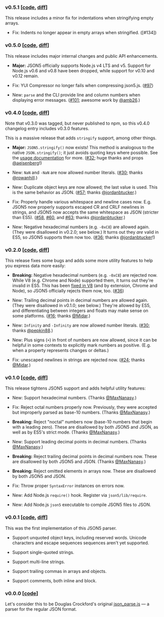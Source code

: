 ### v0.5.1 [[code][c0.5.1], [diff][d0.5.1]]

[c0.5.1]: https://github.com/aseemk/json5/tree/v0.5.1

[d0.5.1]: https://github.com/aseemk/json5/compare/v0.5.0...v0.5.1

This release includes a minor fix for indentations when stringifying empty
arrays.

- Fix: Indents no longer appear in empty arrays when stringified. ([#134])

### v0.5.0 [[code][c0.5.0], [diff][d0.5.0]]

[c0.5.0]: https://github.com/aseemk/json5/tree/v0.5.0

[d0.5.0]: https://github.com/aseemk/json5/compare/v0.4.0...v0.5.0

This release includes major internal changes and public API enhancements.

- **Major:** JSON5 officially supports Node.js v4 LTS and v5. Support for
  Node.js v0.6 and v0.8 have been dropped, while support for v0.10 and v0.12
  remain.

- Fix: YUI Compressor no longer fails when compressing json5.js. ([#97])

- New: `parse` and the CLI provide line and column numbers when displaying error
  messages. ([#101]; awesome work by [@amb26].)

### v0.4.0 [[code][c0.4.0], [diff][d0.4.0]]

[c0.4.0]: https://github.com/aseemk/json5/tree/v0.4.0

[d0.4.0]: https://github.com/aseemk/json5/compare/v0.2.0...v0.4.0

Note that v0.3.0 was tagged, but never published to npm, so this v0.4.0
changelog entry includes v0.3.0 features.

This is a massive release that adds `stringify` support, among other things.

- **Major:** `JSON5.stringify()` now exists!
  This method is analogous to the native `JSON.stringify()`;
  it just avoids quoting keys where possible.
  See the [usage documentation](./README.md#usage) for more.
  ([#32]; huge thanks and props [@aeisenberg]!)

- New: `NaN` and `-NaN` are now allowed number literals.
  ([#30]; thanks [@rowanhill].)

- New: Duplicate object keys are now allowed; the last value is used.
  This is the same behavior as JSON. ([#57]; thanks [@jordanbtucker].)

- Fix: Properly handle various whitespace and newline cases now.
  E.g. JSON5 now properly supports escaped CR and CRLF newlines in strings,
  and JSON5 now accepts the same whitespace as JSON (stricter than ES5).
  ([#58], [#60], and [#63]; thanks [@jordanbtucker].)

- New: Negative hexadecimal numbers (e.g. `-0xC8`) are allowed again.
  (They were disallowed in v0.2.0; see below.)
  It turns out they *are* valid in ES5, so JSON5 supports them now too.
  ([#36]; thanks [@jordanbtucker]!)

### v0.2.0 [[code][c0.2.0], [diff][d0.2.0]]

[c0.2.0]: https://github.com/aseemk/json5/tree/v0.2.0

[d0.2.0]: https://github.com/aseemk/json5/compare/v0.1.0...v0.2.0

This release fixes some bugs and adds some more utility features to help you
express data more easily:

- **Breaking:** Negative hexadecimal numbers (e.g. `-0xC8`) are rejected now.
  While V8 (e.g. Chrome and Node) supported them, it turns out they're invalid
  in ES5. This has been [fixed in V8][v8-hex-fix] (and by extension, Chrome
  and Node), so JSON5 officially rejects them now, too. ([#36])

- New: Trailing decimal points in decimal numbers are allowed again.
  (They were disallowed in v0.1.0; see below.)
  They're allowed by ES5, and differentiating between integers and floats may
  make sense on some platforms. ([#16]; thanks [@Midar].)

- New: `Infinity` and `-Infinity` are now allowed number literals.
  ([#30]; thanks [@pepkin88].)

- New: Plus signs (`+`) in front of numbers are now allowed, since it can
  be helpful in some contexts to explicitly mark numbers as positive.
  (E.g. when a property represents changes or deltas.)

- Fix: unescaped newlines in strings are rejected now.
  ([#24]; thanks [@Midar].)

### v0.1.0 [[code][c0.1.0], [diff][d0.1.0]]

[c0.1.0]: https://github.com/aseemk/json5/tree/v0.1.0

[d0.1.0]: https://github.com/aseemk/json5/compare/v0.0.1...v0.1.0

This release tightens JSON5 support and adds helpful utility features:

- New: Support hexadecimal numbers. (Thanks [@MaxNanasy].)

- Fix: Reject octal numbers properly now. Previously, they were accepted but
  improperly parsed as base-10 numbers. (Thanks [@MaxNanasy].)

- **Breaking:** Reject "noctal" numbers now (base-10 numbers that begin with a
  leading zero). These are disallowed by both JSON5 and JSON, as well as by
  ES5's strict mode. (Thanks [@MaxNanasy].)

- New: Support leading decimal points in decimal numbers.
  (Thanks [@MaxNanasy].)

- **Breaking:** Reject trailing decimal points in decimal numbers now. These
  are disallowed by both JSON5 and JSON. (Thanks [@MaxNanasy].)

- **Breaking:** Reject omitted elements in arrays now. These are disallowed by
  both JSON5 and JSON.

- Fix: Throw proper `SyntaxError` instances on errors now.

- New: Add Node.js `require()` hook. Register via `json5/lib/require`.

- New: Add Node.js `json5` executable to compile JSON5 files to JSON.

### v0.0.1 [[code][c0.0.1], [diff][d0.0.1]]

[c0.0.1]: https://github.com/aseemk/json5/tree/v0.0.1

[d0.0.1]: https://github.com/aseemk/json5/compare/v0.0.0...v0.0.1

This was the first implementation of this JSON5 parser.

- Support unquoted object keys, including reserved words. Unicode characters
  and escape sequences sequences aren't yet supported.

- Support single-quoted strings.

- Support multi-line strings.

- Support trailing commas in arrays and objects.

- Support comments, both inline and block.

### v0.0.0 [[code](https://github.com/aseemk/json5/tree/v0.0.0)]

Let's consider this to be Douglas Crockford's original [json_parse.js] — a
parser for the regular JSON format.


[json_parse.js]: https://github.com/douglascrockford/JSON-js/blob/master/json_parse.js

[v8-hex-fix]: http://code.google.com/p/v8/issues/detail?id=2240

[@MaxNanasy]: https://github.com/MaxNanasy

[@Midar]: https://github.com/Midar

[@pepkin88]: https://github.com/pepkin88

[@rowanhill]: https://github.com/rowanhill

[@aeisenberg]: https://github.com/aeisenberg

[@jordanbtucker]: https://github.com/jordanbtucker

[@amb26]: https://github.com/amb26

[#16]: https://github.com/aseemk/json5/issues/16

[#24]: https://github.com/aseemk/json5/issues/24

[#30]: https://github.com/aseemk/json5/issues/30

[#32]: https://github.com/aseemk/json5/issues/32

[#36]: https://github.com/aseemk/json5/issues/36

[#57]: https://github.com/aseemk/json5/issues/57

[#58]: https://github.com/aseemk/json5/pull/58

[#60]: https://github.com/aseemk/json5/pull/60

[#63]: https://github.com/aseemk/json5/pull/63

[#97]: https://github.com/aseemk/json5/pull/97

[#101]: https://github.com/aseemk/json5/pull/101
